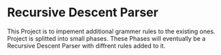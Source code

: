 # Recursive Descent Parser

This Project is to impement additional grammer rules to the existing ones. 
Project is splitted into small phases. These Phases will eventually be a Recursive Descent Parser with diffrent rules added to it.

